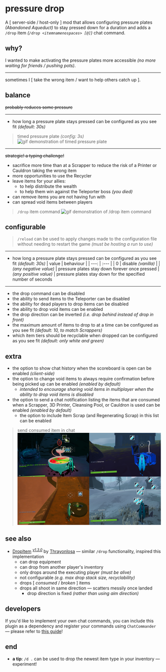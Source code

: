 # pressure drop

A \[ server-side / host-only \] mod that allows configuring pressure plates *(Abandoned Aqueduct)* to stay pressed down for a duration and adds a `/drop` item *(`/drop <itemnamenospaces> [@]`)* chat command.

## why?

I wanted to make activating the pressure plates more accessible *(no more waiting for friends / pushing pots)*.

---

sometimes I \[ take the wrong item / want to help others catch up \].

## balance

~~probably reduces some pressure~~

---

- how long a pressure plate stays pressed can be configured as you see fit *(default: 30s)*

> timed pressure plate *(config: 3s)*
![gif demonstration of timed pressure plate](https://github.com/itsschwer/pressure-drop/blob/main/xtra/demo-pressure-plate-timed.gif?raw=true)

---

~~strategic! a typing challenge!~~

- sacrifice more time than at a Scrapper to reduce the risk of a Printer or Cauldron taking the wrong item
- more opportunities to use the Recycler
- leave items for your allies:
    - to help distribute the wealth
    - to help them win against the Teleporter boss *(you died)*
- can remove items you are not having fun with
- can spread void items between players

> `/drop` item command
![gif demonstration of /drop item command](https://github.com/itsschwer/pressure-drop/blob/main/xtra/demo-drop-item.gif?raw=true)

## configurable

> `/reload` can be used to apply changes made to the configuration file without needing to restart the game *(must be hosting a run to use)*

---

- how long a pressure plate stays pressed can be configured as you see fit *(default: 30s)*
    | value | behaviour |
    |  ---: | :---      |
    |     0 | disable *(vanilla)* |
    | *(any negative value)* | pressure plates stay down forever once pressed
    | *(any positive value)* | pressure plates stay down for the specified number of seconds

---

- the drop command can be disabled
- the ability to send items to the Teleporter can be disabled
- the ability for dead players to drop items can be disabled
- the ability to drop void items can be enabled
- the drop direction can be inverted *(i.e. drop behind instead of drop in front)*
- the maximum amount of items to drop to at a time can be configured as you see fit *(default: 10, to match Scrappers)*
- which item tiers should be recyclable when dropped can be configured as you see fit *(default: only white and green)*

## extra

- the option to show chat history when the scoreboard is open can be enabled *(client-side)*
- the option to change void items to always require confirmation before being picked up can be enabled *(enabled by default)*
    - *intended to encourage sharing void items in multiplayer when the ability to drop void items is disabled*
- the option to send a chat notification listing the items that are consumed when a Scrapper, 3D Printer, Cleansing Pool, or Cauldron is used can be enabled *(enabled by default)*
    - the option to include Item Scrap (and Regenerating Scrap) in this list can be enabled

> send consumed item in chat
![screenshot of reforging, printing, cleansing, and scrapping](https://github.com/itsschwer/pressure-drop/blob/main//xtra/demo-item-cost-in-chat.png?raw=true)

## see also

- [DropItem](https://thunderstore.io/package/Thrayonlosa/DropItem/) <sup>[*v1.3.0*](https://thunderstore.io/package/Thrayonlosa/DropItem/1.3.0/)</sup> by [Thrayonlosa](https://thunderstore.io/package/Thrayonlosa/) — similar `/drop` functionality, inspired this implementation
    - can drop equipment
    - can drop from another player's inventory
    - only drops around the executing player *(must be alive)*
    - not configurable *(e.g. max drop stack size, recyclability)*
    - drops \[ *consumed* / *broken* \] items
    - drops all shoot in same direction — scatters messily once landed
        - drop direction is fixed *(rather than using aim direction)*

## developers

If you'd like to implement your own chat commands, you can include this plugin as a dependency and register your commands using `ChatCommander` — please refer to [this guide](https://github.com/itsschwer/pressure-drop/blob/main/xtra/developers.md)!

## end
- **a tip**: `/d .` can be used to drop the newest item type in your inventory — experiment!
